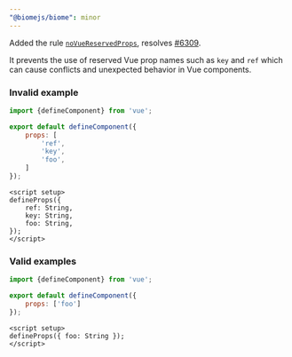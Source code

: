 ```yaml
---
"@biomejs/biome": minor
---
```


Added the rule [`noVueReservedProps`](https://biomejs.dev/linter/rules/no-vue-reserved-props/), resolves [#6309](https://github.com/biomejs/biome/issues/6309).

It prevents the use of reserved Vue prop names such as `key` and `ref` which can cause conflicts and unexpected behavior in Vue components.

### Invalid example

```js
import {defineComponent} from 'vue';

export default defineComponent({
    props: [
        'ref',
        'key',
        'foo',
    ]
});
```

```vue
<script setup>
defineProps({
    ref: String,
    key: String,
    foo: String,
});
</script>
```

### Valid examples

```js
import {defineComponent} from 'vue';

export default defineComponent({
    props: ['foo']
});
```

```vue
<script setup>
defineProps({ foo: String });
</script>
```
